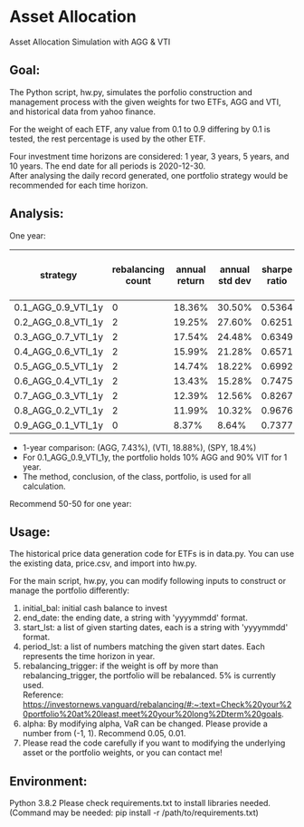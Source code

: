 # Asset Allocation
Asset Allocation Simulation with AGG &amp; VTI

## Goal:

The Python script, hw.py, simulates the porfolio construction and management process with the given weights for two ETFs, AGG and VTI, and historical data from yahoo finance. <br />

For the weight of each ETF, any value from 0.1 to 0.9 differing by 0.1 is tested, the rest percentage is used by the other ETF.

Four investment time horizons are considered: 1 year, 3 years, 5 years, and 10 years. The end date for all periods is 2020-12-30. <br />
After analysing the daily record generated, one portfolio strategy would be recommended for each time horizon. <br />

## Analysis:

One year:

| strategy           | rebalancing count | annual return | annual std dev | sharpe ratio | VaR    | annual return chg | std dev chg | annual return chg/std dev chg |
|--------------------|-------------------|---------------|----------------|--------------|--------|-------------------|-------------|-------------------------------|
| 0.1_AGG_0.9_VTI_1y | 0                 | 18.36%        | 30.50%         | 0.5364       | -2.74% |                   |             |                               |
| 0.2_AGG_0.8_VTI_1y | 2                 | 19.25%        | 27.60%         | 0.6251       | -2.54% | 0.89%             | 2.90%       | 0.3068                        |
| 0.3_AGG_0.7_VTI_1y | 2                 | 17.54%        | 24.48%         | 0.6349       | -2.18% | -1.71%            | 3.13%       | -0.5480                       |
| 0.4_AGG_0.6_VTI_1y | 2                 | 15.99%        | 21.28%         | 0.6571       | -1.81% | -1.55%            | 3.19%       | -0.4871                       |
| 0.5_AGG_0.5_VTI_1y | 2                 | 14.74%        | 18.22%         | 0.6992       | -1.46% | -1.25%            | 3.07%       | -0.4071                       |
| 0.6_AGG_0.4_VTI_1y | 2                 | 13.43%        | 15.28%         | 0.7475       | -1.13% | -1.31%            | 2.93%       | -0.4476                       |
| 0.7_AGG_0.3_VTI_1y | 2                 | 12.39%        | 12.56%         | 0.8267       | -0.87% | -1.04%            | 2.72%       | -0.3815                       |
| 0.8_AGG_0.2_VTI_1y | 2                 | 11.99%        | 10.32%         | 0.9676       | -0.64% | -0.40%            | 2.24%       | -0.1782                       |
| 0.9_AGG_0.1_VTI_1y | 0                 | 8.37%         | 8.64%          | 0.7377       | -0.40% | -3.62%            | 1.68%       | -2.1465                       |

* 1-year comparison: (AGG, 7.43%), (VTI, 18.88%), (SPY, 18.4%)
* For 0.1_AGG_0.9_VTI_1y, the portfolio holds 10% AGG and 90% VIT for 1 year.
* The method, conclusion, of the class, portfolio, is used for all calculation. 

Recommend 50-50 for one year:

## Usage:
The historical price data generation code for ETFs is in data.py. You can use the existing data, price.csv, and import into hw.py. <br />

For the main script, hw.py, you can modify following inputs to construct or manage the portfolio differently:
1. initial_bal: initial cash balance to invest
2. end_date: the ending date, a string with 'yyyymmdd' format.
3. start_lst: a list of given starting dates, each is a string with 'yyyymmdd' format.
4. period_lst: a list of numbers matching the given start dates. Each represents the time horizon in year. 
5. rebalancing_trigger: if the weight is off by more than rebalancing_trigger, the portfolio will be rebalanced. 5% is currently used. <br />
Reference: https://investornews.vanguard/rebalancing/#:~:text=Check%20your%20portfolio%20at%20least,meet%20your%20long%2Dterm%20goals.
6. alpha: By modifying alpha, VaR can be changed. Please provide a number from (-1, 1). Recommend 0.05, 0.01.
7. Please read the code carefully if you want to modifying the underlying asset or the portfolio weights, or you can contact me!

## Environment:
Python 3.8.2
Please check requirements.txt to install libraries needed. 
(Command may be needed: pip install -r /path/to/requirements.txt)



